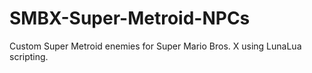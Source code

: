 # SMBX-Super-Metroid-NPCs
Custom Super Metroid enemies for Super Mario Bros. X using LunaLua scripting.
